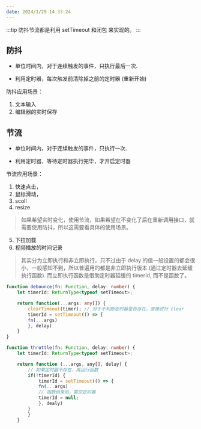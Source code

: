 ```yaml
---
date: 2024/1/29 14:33:24
---
```


:::tip
防抖节流都是利用 setTimeout 和闭包 来实现的。
:::

## 防抖

* 单位时间内，对于连续触发的事件，只执行最后一次.

* 利用定时器，每次触发前清除掉之前的定时器 (重新开始)

防抖应用场景：
1. 文本输入
2. 编辑器的实时保存

## 节流

* 单位时间内，对于连续触发的事件，只执行一次.

* 利用定时器，等待定时器执行完毕，才开启定时器

节流应用场景：
1. 快速点击，
2. 鼠标滑动，
3. scoll
4. resize

> 如果希望实时变化，使用节流，如果希望在不变化了后在重新调用接口，就需要使用防抖，所以这需要看具体的使用场景。

5. 下拉加载
6. 视频播放的时间记录


> 其实分为立即执行和非立即执行，只不过由于 delay 的值一般设置的都会很小，一般感知不到，所以普遍用的都是非立即执行版本 (通过定时器去延缓执行函数). 而立即执行函数是借助定时器延缓的 timerId, 而不是函数了。

```ts
function debounce(fn: Function, delay: number) {
	let timerId: ReturnType<typeof setTimeout>;

	return function(...args: any[]) {
		clearTimeout(timer); // 对于不判断定时器是否存在，直接进行 clear
		timerId = setTimeout(() => {
		fn(...args)
		}, delay)
	}
}

function throttle(fn: Function, delay: number) {
	let timerId: ReturnType<typeof setTimeout>;

	return function (...args, any[], delay) {
		// 如果定时器不存在，再运行函数
		if(!timerId) {
			timerId = setTimeout(() => {
			fn(...args)
			// 函数结束后，置空定时器
			timerId = null;
			}, dealy)
		}
		}
	}
```